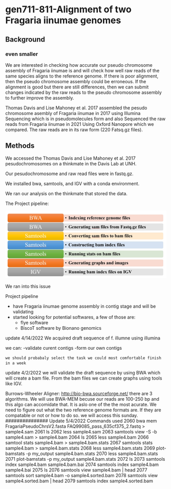 # gen711-811-Alignment of two Fragaria iinumae genomes 
## Background
### even smaller
We are interested in checking how accurate our pseudo chromosome assembly of Fragaria iinumae is and will check how well raw reads of the same species aligns to the reference genome. 
If there is poor alignment, then the pseudo chromosome assembly could be erroneous. 
If the alignment is good but there are still differences, then we can submit changes indicated by the raw reads to the pseudo chromosome assembly to further improve the assembly. 

Thomas Davis and Lise Mahoney et al. 2017 assembled the pesudo chromosome asembly of Fragaria iinumae in 2017 using Illumina Sequencing which is in pseudomolecules form and also Sequenced the raw reads from Fragaria iinumae in 2021 Using Oxford Nanopore which we compared. The raw reads are in its raw form (220 Fatsq.gz files).


## Methods
We accessed the Thomas Davis and Lise Mahoney et al. 2017 pesudochromosomes on a thinkmate in the Davis Lab at UNH. 

Our pesudochromosome and raw read files were in fastq.gz.

We installed bwa, samtools, and IGV with a conda environment.

We ran our analysis on the thinkmate that stored the data. 

The Project pipeline:


![plot](plots/Screenshot_2022-05-11_121105.jpg)



We ran into this issue


Project pipeline
- have Fragaria iinumae genome assembly in contig stage and will be validating
- started looking for potential softwares, a few of those are: 
    - flye software 
    - BiscoT software by Bionano genomics

update
4/14/2022
We acquired draft sequence of f. illumne using illumina

we can:
    -validate curent contigs
    -form our own contigs
    
    we should probabaly select the task we could most comfortable finish in a week 
    

update
4/2/2022 
we will validate the draft sequence by using BWA which will create a bam file. From the bam files we can create graphs using tools like IGV.

Burrows-Wheeler Aligner: http://bio-bwa.sourceforge.net/
there are 3 algorithms. We will use BWA-MEM becuse our reads are 100-250 bp and this algo can accomidate that. It is aslo one of the the most acurate.
We need to figure out what the two reference genome formats are. If they are compatable or not or how to do so. we will access this sunday.
###############
Update 5/4/2022
Commands used 
 2060  bwa mem FragariaPseudoChrsV2.fasta FAQ99085_pass_635cf375_2.fastq > sample4.sam
 2061  ls
 2062  less sample4.sam 
 2063  samtools view -S -b sample4.sam > sample4.bam
 2064  ls
 2065  less sample4.bam 
 2066  samtool stats sample4.bam > sample4.bam.stats
 2067  samtools stats sample4.bam > sample4.bam.stats
 2068  less sample4.bam.stats 
 2069  plot-bamstats -p my_output sample4.bam.stats 
 2070  less sample4.bam.stats 
 2071  plot-bamstats -p my_output sample4.bam.stats 
 2072  ls
 2073  samtools index sample4.bam sample4.bam.bai
 2074  samtools index sample4.bam sample4.bai
 2075  ls
 2076  samtools view sample4.bam | head
 2077  samtools sort sample4.bam -o sample4.sorted.bam
 2078  samtools view sample4.sorted.bam | head
 2079  samtools index sample4.sorted.bam

